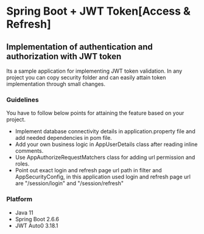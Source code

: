 # Spring Boot + JWT Token[Access & Refresh]

## Implementation of authentication and authorization with JWT token

Its a sample application for implementing JWT token validation.
In any project you can copy security folder and can easily attain token implementation through small changes.

### Guidelines
You have to follow below points for attaining the feature based on your project.
* Implement database connectivity details in application.property file and add needed dependencies in pom file.
* Add your own business logic in AppUserDetails class after reading inline comments.
* Use AppAuthorizeRequestMatchers class for adding url permission and roles.
* Point out exact login and refresh page url path in filter and AppSecurityConfig, in this application used login and refresh page url are "/session/login" and "/session/refresh"


### Platform 
* Java 11
* Spring Boot 2.6.6
* JWT Auto0 3.18.1
